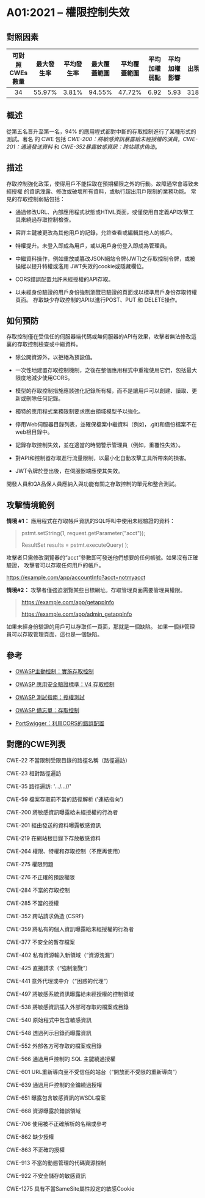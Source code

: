 # A01:2021 – 權限控制失效


## 對照因素

| 可對照 CWEs 數量 | 最大發生率 | 平均發生率 |最大覆蓋範圍 | 平均覆蓋範圍 | 平均加權弱點 | 平均加權影響 | 出現次數 | 所有相關 CVEs 數量 |
|:-------------:|:--------------------:|:--------------------:|:--------------:|:--------------:|:----------------------:|:---------------------:|:-------------------:|:------------:|
| 34          | 55.97%             | 3.81%              | 94.55%       | 47.72%       | 6.92                 | 5.93                | 318,487           | 19,013     |

## 概述

從第五名晋升至第一名，94% 的應用程式都對中斷的存取控制進行了某種形式的測試。著名
的 CWE 包括 *CWE-200：將敏感資訊暴露給未經授權的演員*，*CWE-201：通過發送資料*
和 *CWE-352暴露敏感資訊：跨站請求偽造*。

## 描述 

存取控制強化政策，使得用戶不能採取在預期權限之外的行動。故障通常會導致未經授權
的資訊洩露、修改或破壞所有資料，或執行超出用戶限制的業務功能。 常見的存取控制弱點包括：

-   通過修改URL、內部應用程式狀態或HTML頁面，或僅使用自定義API攻擊工具來繞過存取控制檢查。

-   容許主鍵被更改為其他用戶的記錄，允許查看或編輯其他人的帳戶。

-   特權提升。未登入即成為用戶，或以用戶身份登入即成為管理員。

-   中繼資料操作，例如重放或篡改JSON網站令牌(JWT)之存取控制令牌，或被操縱以提升特權或濫用
	JWT失效的cookie或隱藏欄位。

-   CORS錯誤配置允許未經授權的API存取。

-   以未經身份驗證的用戶身份強制瀏覽已驗證的頁面或以標準用戶身份存取特權頁面。 
    存取缺少存取控制的API以進行POST、PUT 和 DELETE操作。

## 如何預防

存取控制僅在受信任的伺服器端代碼或無伺服器的API有效果，攻擊者無法修改這裏的存取控制檢查或中繼資料。

-   除公開資源外，以拒絕為預設值。

-   一次性地建置存取控制機制，之後在整個應用程式中重複使用它們，包括最大限度地減少使用CORS。

-   模型的存取控制措施應該強化記錄所有權，而不是讓用戶可以創建、讀取、更新或刪除任何記錄。

-   獨特的應用程式業務限制要求應由領域模型予以強化。

-   停用Web伺服器目錄列表，並確保檔案中繼資料（例如，.git)和備份檔案不在web根目錄中。

-   記錄存取控制失效，並在適當的時間警示管理員（例如，重覆性失效）。

-   對API和控制器存取進行流量限制，以最小化自動攻擊工具所帶來的損害。

-   JWT令牌於登出後，在伺服器端應使其失效。

開發人員和QA品保人員應納入與功能有關之存取控制的單元和整合測試。

## 攻擊情境範例

**情境 #1：** 應用程式在存取帳戶資訊的SQL呼叫中使用未經驗證的資料：

> pstmt.setString(1, request.getParameter("acct"));
>
> ResultSet results = pstmt.executeQuery( );

攻擊者只需修改瀏覽器的“acct”參數即可發送他們想要的任何帳號。如果沒有正確驗證，
攻擊者可以存取任何用戶的帳戶。

https://example.com/app/accountInfo?acct=notmyacct

**情境#2：** 攻擊者僅強迫瀏覽某些目標網址。存取管理頁面需要管理員權限。

> https://example.com/app/getappInfo
>
> https://example.com/app/admin_getappInfo

如果未經身份驗證的用戶可以存取任一頁面，那就是一個缺陷。 如果一個非管理員可以存取管理頁面，這也是一個缺陷。

## 參考

-   [OWASP主動控制：實施存取控制](https://owasp.org/www-project-proactive-controls/v3/en/c7-enforce-access-controls)

-   [OWASP 應用安全驗證標準：V4 存取控制](https://owasp.org/www-project-application-security-verification-standard)

-   [OWASP 測試指南：授權測試](https://owasp.org/www-project-web-security-testing-guide/latest/4-Web_Application_Security_Testing/05-Authorization_Testing/README)

-   [OWASP 備忘單：存取控制]()

-   [PortSwigger：利用CORS的錯誤配置](https://portswigger.net/blog/exploiting-cors-misconfigurations-for-bitcoins-and-bounties)

## 對應的CWE列表

CWE-22 不當限制受限目錄的路徑名稱（路徑遍訪）

CWE-23 相對路徑遍訪

CWE-35 路徑遍訪: '.../...//'

CWE-59 檔案存取前不當的路徑解析 ('連結指向')

CWE-200 將敏感資訊曝露給未經授權的行為者

CWE-201 經由發送的資料曝露敏感資訊

CWE-219 在網站根目錄下存放敏感資料

CWE-264 權限、特權和存取控制（不應再使用）

CWE-275 權限問題

CWE-276 不正確的預設權限

CWE-284 不當的存取控制

CWE-285 不當的授權

CWE-352 跨站請求偽造 (CSRF)

CWE-359 將私有的個人資訊曝露給未經授權的行為者

CWE-377 不安全的暫存檔案

CWE-402 私有資源輸入新領域（“資源洩漏”）

CWE-425 直接請求（“強制瀏覽”）

CWE-441 意外代理或中介（“困惑的代理”）

CWE-497 將敏感系統資訊曝露給未經授權的控制領域

CWE-538 將敏感資訊插入外部可存取的檔案或目錄

CWE-540 原始程式中包含敏感資訊

CWE-548 透過列示目錄而曝露資訊

CWE-552 外部各方可存取的檔案或目錄

CWE-566 通過用戶控制的 SQL 主鍵繞過授權

CWE-601 URL重新導向至不受信任的站台（“開放而不受限的重新導向”）

CWE-639 通過用戶控制的金鑰繞過授權

CWE-651 曝露包含敏感資訊的WSDL檔案

CWE-668 資源曝露於錯誤領域

CWE-706 使用被不正確解析的名稱或參考

CWE-862 缺少授權

CWE-863 不正確的授權

CWE-913 不當的動態管理的代碼資源控制

CWE-922 不安全儲存的敏感資訊

CWE-1275 具有不當SameSite屬性設定的敏感Cookie
